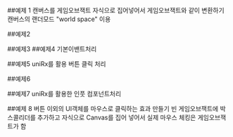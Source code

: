 ##예제 1
캔버스를 게임오브잭트 자식으로 집어넣어서 게임오브잭트와 같이 변환하기
캔버스의 랜더모드 "world space" 이용

##예제2

##예제3
##예제4
기본이밴트처리

##예제5
uniRx를 활용 버튼 클릭 처리

##예제6

##예제7
uniRx를 활용한 인풋 컴포넌트처리 

##예제 8
버튼 이외의 UI객체를 마우스로 클릭하는 효과 만들기
빈 게임오브잭트에 박스콜리더를 추가하고 자식으로 Canvas를 집어 넣어서 실제 마우스 체킹은 게임오브잭트가 함
